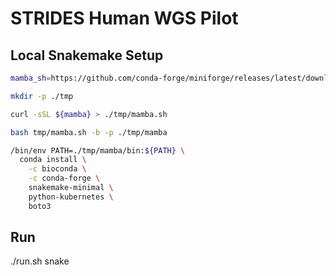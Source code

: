 # STRIDES Human WGS Pilot

## Local Snakemake Setup

```bash
mamba_sh=https://github.com/conda-forge/miniforge/releases/latest/download/Mambaforge-Linux-x86_64.sh

mkdir -p ./tmp

curl -sSL ${mamba} > ./tmp/mamba.sh

bash tmp/mamba.sh -b -p ./tmp/mamba

/bin/env PATH=./tmp/mamba/bin:${PATH} \
  conda install \
    -c bioconda \
    -c conda-forge \
    snakemake-minimal \
    python-kubernetes \
    boto3
```

## Run

./run.sh snake
